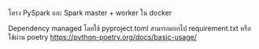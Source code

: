 โครง PySpark และ Spark master + worker ใน docker

Dependency managed โดยใช้ pyproject.toml สามารถแยกไป requirement.txt หรือใช้ผ่าน poetry https://python-poetry.org/docs/basic-usage/